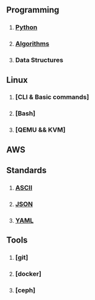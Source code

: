 ## Programming
1. ### [Python](Programming/Python.md)
2. ### [Algorithms](Programming/Algorithms.md)
3. ### Data Structures
## Linux
1. ### [CLI & Basic commands]
2. ### [Bash]
3. ### [QEMU && KVM]
## AWS
## Standards
1. ### [ASCII](Standards/ASCII.md)
2. ### [JSON](Standards/JSON.md)
3. ### [YAML](Standards/YAML.md)
## Tools
1. ### [git]
2. ### [docker]
3. ### [ceph]
